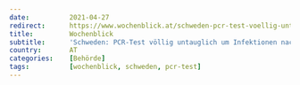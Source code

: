 ```yaml
---
date:          2021-04-27
redirect:      https://www.wochenblick.at/schweden-pcr-test-voellig-untauglich-um-infektionen-nachzuweisen/
title:         Wochenblick
subtitle:      'Schweden: PCR-Test völlig untauglich um Infektionen nachzuweisen'
country:       AT
categories:    [Behörde]
tags:          [wochenblick, schweden, pcr-test]
---
```

